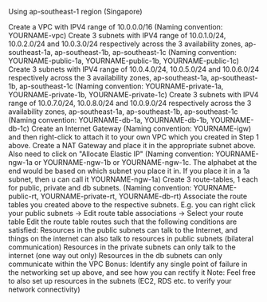 Using ap-southeast-1 region (Singapore)

Create a VPC with IPV4 range of 10.0.0.0/16 (Naming convention: YOURNAME-vpc)
Create 3 subnets with IPV4 range of 10.0.1.0/24, 10.0.2.0/24 and 10.0.3.0/24 respectively across the 3 availability zones, ap-southeast-1a, ap-southeast-1b, ap-southeast-1c (Naming convention: YOURNAME-public-1a, YOURNAME-public-1b, YOURNAME-public-1c)
Create 3 subnets with IPV4 range of 10.0.4.0/24, 10.0.5.0/24 and 10.0.6.0/24 respectively across the 3 availability zones, ap-southeast-1a, ap-southeast-1b, ap-southeast-1c (Naming convention: YOURNAME-private-1a, YOURNAME-private-1b, YOURNAME-private-1c)
Create 3 subnets with IPV4 range of 10.0.7.0/24, 10.0.8.0/24 and 10.0.9.0/24 respectively across the 3 availability zones, ap-southeast-1a, ap-southeast-1b, ap-southeast-1c (Naming convention: YOURNAME-db-1a, YOURNAME-db-1b, YOURNAME-db-1c)
Create an Internet Gateway (Naming convention: YOURNAME-igw) and then right-click to attach it to your own VPC which you created in Step 1 above.
Create a NAT Gateway and place it in the appropriate subnet above. Also need to click on "Allocate Elastic IP" (Naming convention: YOURNAME-ngw-1a or YOURNAME-ngw-1b or YOURNAME-ngw-1c. The alphabet at the end would be based on which subnet you place it in. If you place it in a 1a subnet, then u can call it YOURNAME-ngw-1a)
Create 3 route-tables, 1 each for public, private and db subnets. (Naming convention: YOURNAME-public-rt, YOURNAME-private-rt, YOURNAME-db-rt)
Associate the route tables you created above to the respective subnets. E.g. you can right click your public subnets -> Edit route table associations -> Select your route table
Edit the route table routes such that the following conditions are satisfied:
Resources in the public subnets can talk to the Internet, and things on the internet can also talk to resources in public subnets (bilateral communication)
Resources in the private subnets can only talk to the internet (one way out only)
Resources in the db subnets can only communicate within the VPC
Bonus: Identify any single point of failure in the networking set up above, and see how you can rectify it
Note: Feel free to also set up resources in the subnets (EC2, RDS etc. to verify your network connectivity)